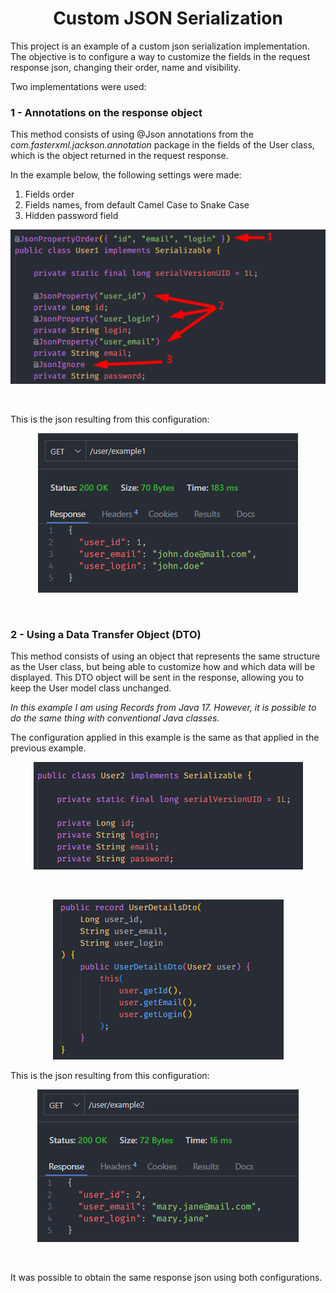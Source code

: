 <h1 align="center"><strong>Custom JSON Serialization</strong></h1>

<p>This project is an example of a custom json serialization implementation. The objective is to configure a way to customize the fields in the request response json, changing their order, name and visibility.</p>

<p>Two implementations were used:</p>

<h3><b>1 - Annotations on the response object</b></h3>

<p>This method consists of using @Json annotations from the <i>com.fasterxml.jackson.annotation</i> package in the fields of the User class, which is the object returned in the request response.</p>

<p>In the example below, the following settings were made:</p>

<ol>
	<li>Fields order</li>
	<li>Fields names, from default Camel Case to Snake Case</li>
	<li>Hidden password field</li>
</ol>

<div align="center">
	<img src="resources/img/user1.png">
</div>

&nbsp;

<p>This is the json resulting from this configuration:</p>

<div align="center">
	<img src="resources/img/json1.png">
</div>

&nbsp;

<h3><b>2 - Using a Data Transfer Object (DTO)</b></h3>

<p>This method consists of using an object that represents the same structure as the User class, but being able to customize how and which data will be displayed. This DTO object will be sent in the response, allowing you to keep the User model class unchanged.</p>

<p><i>In this example I am using Records from Java 17. However, it is possible to do the same thing with conventional Java classes.</i></p>

<p>The configuration applied in this example is the same as that applied in the previous example.</p>

<div align="center">
	<img src="resources/img/user2.png">
</div>

&nbsp;

<div align="center">
	<img src="resources/img/user2dto.png">
</div>
<p>This is the json resulting from this configuration:</p>

<div align="center">
	<img src="resources/img/json2.png">
</div>

&nbsp;

<p>It was possible to obtain the same response json using both configurations.</p>